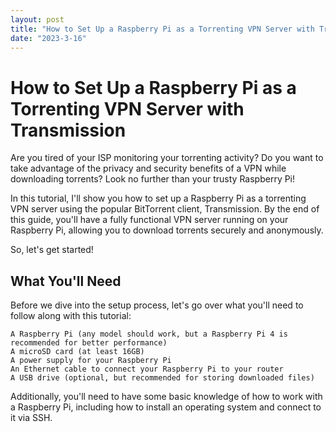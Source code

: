 ```yaml
---
layout: post
title: "How to Set Up a Raspberry Pi as a Torrenting VPN Server with Transmission"
date: "2023-3-16"
---
```


# How to Set Up a Raspberry Pi as a Torrenting VPN Server with Transmission

Are you tired of your ISP monitoring your torrenting activity? Do you want to take advantage of the privacy and security benefits of a VPN while downloading torrents? Look no further than your trusty Raspberry Pi!

In this tutorial, I'll show you how to set up a Raspberry Pi as a torrenting VPN server using the popular BitTorrent client, Transmission. By the end of this guide, you'll have a fully functional VPN server running on your Raspberry Pi, allowing you to download torrents securely and anonymously.

So, let's get started!

## What You'll Need

Before we dive into the setup process, let's go over what you'll need to follow along with this tutorial:

    A Raspberry Pi (any model should work, but a Raspberry Pi 4 is recommended for better performance)
    A microSD card (at least 16GB)
    A power supply for your Raspberry Pi
    An Ethernet cable to connect your Raspberry Pi to your router
    A USB drive (optional, but recommended for storing downloaded files)

Additionally, you'll need to have some basic knowledge of how to work with a Raspberry Pi, including how to install an operating system and connect to it via SSH.
